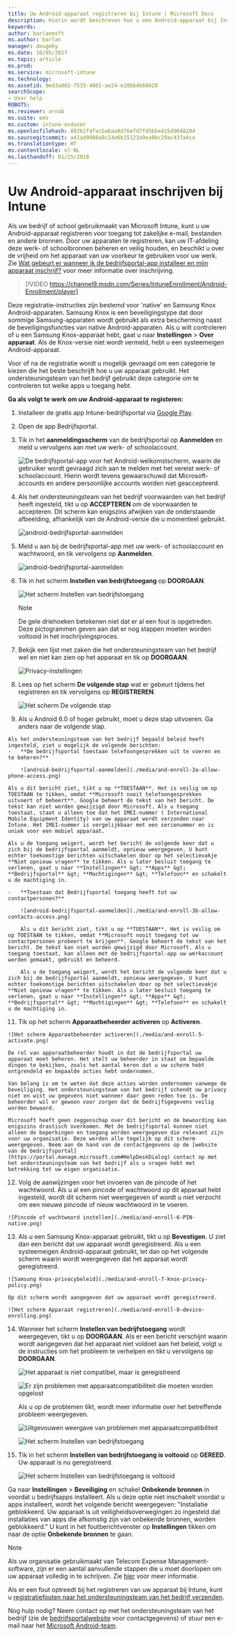 ```yaml
---
title: Uw Android-apparaat registreren bij Intune | Microsoft Docs
description: Hierin wordt beschreven hoe u een Android-apparaat bij Intune kunt inschrijven
keywords: 
author: barlanmsft
ms.author: barlan
manager: dougeby
ms.date: 10/05/2017
ms.topic: article
ms.prod: 
ms.service: microsoft-intune
ms.technology: 
ms.assetid: 0ed3a002-7533-4001-ae24-e10b64b66620
searchScope:
- User help
ROBOTS: 
ms.reviewer: arnab
ms.suite: ems
ms.custom: intune-enduser
ms.openlocfilehash: 89262f4fecba6aa8d76efd7fd5bbe415d9048204
ms.sourcegitcommit: a41ad9988a8c14e6b15123a9ea9bc29ac437a4ce
ms.translationtype: HT
ms.contentlocale: nl-NL
ms.lasthandoff: 01/25/2018
---
```

# <a name="enroll-your-android-device-in-intune"></a>Uw Android-apparaat inschrijven bij Intune

Als uw bedrijf of school gebruikmaakt van Microsoft Intune, kunt u uw Android-apparaat registreren voor toegang tot zakelijke e-mail, bestanden en andere bronnen. Door uw apparaten te registreren, kan uw IT-afdeling deze werk- of schoolbronnen beheren en veilig houden, en beschikt u over de vrijheid om het apparaat van uw voorkeur te gebruiken voor uw werk. Zie [Wat gebeurt er wanneer ik de bedrijfsportal-app installeer en mijn apparaat inschrijf?](what-happens-if-you-install-the-Company-Portal-app-and-enroll-your-device-in-intune-android.md) voor meer informatie over inschrijving.

> [!VIDEO https://channel9.msdn.com/Series/IntuneEnrollment/Android-Enrollment/player]

Deze registratie-instructies zijn bestemd voor 'native' en Samsung Knox Android-apparaten. Samsung Knox is een beveiligingstype dat door sommige Samsung-apparaten wordt gebruikt als extra bescherming naast de beveiligingsfuncties van native Android-apparaten. Als u wilt controleren of u een Samsung Knox-apparaat hebt, gaat u naar **Instellingen** > **Over apparaat**. Als de Knox-versie niet wordt vermeld, hebt u een systeemeigen Android-apparaat.

Voor of na de registratie wordt u mogelijk gevraagd om een categorie te kiezen die het beste beschrijft hoe u uw apparaat gebruikt. Het ondersteuningsteam van het bedrijf gebruikt deze categorie om te controleren tot welke apps u toegang hebt.

**Ga als volgt te werk om uw Android-apparaat te registeren:**

1.  Installeer de gratis app Intune-bedrijfsportal via [Google Play](http://play.google.com/store/apps/details?id=com.microsoft.windowsintune.companyportal).

2.  Open de app Bedrijfsportal.

3.  Tik in het **aanmeldingsscherm** van de bedrijfsportal op **Aanmelden** en meld u vervolgens aan met uw werk- of schoolaccount.

    ![De bedrijfsportal-app voor het Android-welkomstscherm, waarin de gebruiker wordt gevraagd zich aan te melden met het vereist werk- of schoolaccount. Hierin wordt tevens gewaarschuwd dat Microsoft-accounts en andere persoonlijke accounts worden niet geaccepteerd.](./media/and-enroll-0-welcome-screen.png)   

4.  Als het ondersteuningsteam van het bedrijf voorwaarden van het bedrijf heeft ingesteld, tikt u op **ACCEPTEREN** om de voorwaarden te accepteren. Dit scherm kan enigszins afwijken van de onderstaande afbeelding, afhankelijk van de Android-versie die u momenteel gebruikt.

    ![android-bedrijfsportal-aanmelden](./media/and-enroll-3-accept-terms.png)

5.  Meld u aan bij de bedrijfsportal-app met uw werk- of schoolaccount en wachtwoord, en tik vervolgens op **Aanmelden**.

    ![android-bedrijfsportal-aanmelden](./media/and-enroll-2-cp-sign-in.png)

6.  Tik in het scherm **Instellen van bedrijfstoegang** op **DOORGAAN**.

    ![Het scherm Instellen van bedrijfstoegang](/intune/media/android_cp_enroll_01_1709_new.png)

    > [!NOTE]
    > De gele driehoeken betekenen niet dat er al een fout is opgetreden. Deze pictogrammen geven aan dat er nog stappen moeten worden voltooid in het inschrijvingsproces.

7.  Bekijk een lijst met zaken die het ondersteuningsteam van het bedrijf wel en niet kan zien op het apparaat en tik op **DOORGAAN**.

    ![Privacy-instellingen](/intune/media/android_cp_enroll_02_after_1710.png)

9.  Lees op het scherm **De volgende stap** wat er gebeurt tijdens het registreren en tik vervolgens op **REGISTREREN**.

    ![Het scherm De volgende stap](/intune/media/android_cp_enroll_03_after_1710.png)

10.  Als u Android 6.0 of hoger gebruikt, moet u deze stap uitvoeren. Ga anders naar de volgende stap.

    Als het ondersteuningsteam van het bedrijf bepaald beleid heeft ingesteld, ziet u mogelijk de volgende berichten:
    -   **De bedrijfsportal toestaan telefoongesprekken uit te voeren en te beheren?**

        ![android-bedrijfsportal-aanmelden](./media/and-enroll-3a-allow-phone-access.png)

    Als u dit bericht ziet, tikt u op **TOESTAAN**. Het is veilig om op TOESTAAN te tikken, omdat **Microsoft nooit telefoongesprekken uitvoert of beheert**. Google beheert de tekst van het bericht. De tekst kan niet worden gewijzigd door Microsoft. Als u toegang toestaat, staat u alleen toe dat het IMEI-nummer ( International Mobile Equipment Identity) van uw apparaat wordt verzonden naar Intune. Het IMEI-nummer is vergelijkbaar met een serienummer en is uniek voor een mobiel apparaat.

    Als u de toegang weigert, wordt het bericht de volgende keer dat u zich bij de bedrijfsportal aanmeldt, opnieuw weergegeven. U kunt echter toekomstige berichten uitschakelen door op het selectievakje **Niet opnieuw vragen** te tikken. Als u later besluit toegang te verlenen, gaat u naar **Instellingen** &gt; **Apps** &gt; **Bedrijfsportal** &gt; **Machtigingen** &gt; **Telefoon** en schakelt u de machtiging in.

    -   **Toestaan dat Bedrijfsportal toegang heeft tot uw contactpersonen?**

        ![android-bedrijfsportal-aanmelden](./media/and-enroll-3b-allow-contacts-access.png)

        Als u dit bericht ziet, tikt u op **TOESTAAN**. Het is veilig om op TOESTAAN te tikken, omdat **Microsoft nooit toegang tot uw contactpersonen probeert te krijgen**. Google beheert de tekst van het bericht. De tekst kan niet worden gewijzigd door Microsoft. Als u toegang toestaat, kan alleen met de bedrijfsportal-app uw werkaccount worden gemaakt, gebruikt en beheerd.

        Als u de toegang weigert, wordt het bericht de volgende keer dat u zich bij de bedrijfsportal aanmeldt, opnieuw weergegeven. U kunt echter toekomstige berichten uitschakelen door op het selectievakje **Niet opnieuw vragen** te tikken. Als u later besluit toegang te verlenen, gaat u naar **Instellingen** &gt; **Apps** &gt; **Bedrijfsportal** &gt; **Machtigingen** &gt; **Telefoon** en schakelt u de machtiging in.

11.  Tik op het scherm **Apparaatbeheerder activeren** op **Activeren**.

    ![Het scherm Apparaatbeheerder activeren](./media/and-enroll-5-activate.png)

    De rol van apparaatbeheerder houdt in dat de bedrijfsportal uw apparaat moet beheren. Het stelt uw beheerder in staat om bepaalde dingen te bekijken, zoals het aantal keren dat u uw scherm hebt ontgrendeld en bepaalde acties hebt ondernomen.

    Van belang is om te weten dat deze acties worden ondernomen vanwege de beveiliging. Het ondersteuningsteam van het bedrijf schendt uw privacy niet en wist uw gegevens niet wanneer daar geen reden toe is. De beheerder wil er gewoon voor zorgen dat de bedrijfsgegevens veilig worden bewaard.

    Microsoft heeft geen zeggenschap over dit bericht en de bewoording kan enigszins drastisch overkomen. Met de bedrijfsportal kunnen niet alleen de beperkingen en toegang worden weergegeven die relevant zijn voor uw organisatie. Deze worden alle tegelijk op dit scherm weergegeven. Neem aan de hand van de contactgegevens op de [website van de bedrijfsportal](https://portal.manage.microsoft.com#HelpDeskDialog) contact op met het ondersteuningsteam van het bedrijf als u vragen hebt met betrekking tot uw eigen organisatie.

12.  Volg de aanwijzingen voor het invoeren van de pincode of het wachtwoord. Als u al een pincode of wachtwoord op dit apparaat hebt ingesteld, wordt dit scherm niet weergegeven of wordt u niet verzocht om een nieuwe pincode of nieuw wachtwoord in te voeren.

    ![Pincode of wachtwoord instellen](./media/and-enroll-6-PIN-native.png)

13.  Als u een Samsung Knox-apparaat gebruikt, tikt u op **Bevestigen**. U ziet dan een bericht dat uw apparaat wordt geregistreerd. Als u een systeemeigen Android-apparaat gebruikt, let dan op het volgende scherm waarin wordt weergegeven dat het apparaat wordt geregistreerd.

    ![Samsung Knox-privacybeleid](./media/and-enroll-7-knox-privacy-policy.png)

    Op dit scherm wordt aangegeven dat uw apparaat wordt geregistreerd.

    ![Het scherm Apparaat registreren](./media/and-enroll-8-device-enrolling.png)

14. Wanneer het scherm **Instellen van bedrijfstoegang** wordt weergegeven, tikt u op **DOORGAAN**. Als er een bericht verschijnt waarin wordt aangegeven dat het apparaat niet voldoet aan het beleid, volgt u de instructies om het probleem te verhelpen en tikt u vervolgens op **DOORGAAN**.

    ![Het apparaat is niet compatibel, maar is geregistreerd](/intune/media/android_cp_enroll_05_post_1709.png)

    ![Er zijn problemen met apparaatcompatibiliteit die moeten worden opgelost](/intune/media/android_cp_enroll_03_post_1709.png)

    Als u op de problemen tikt, wordt meer informatie over het betreffende probleem weergegeven.

    ![Uitgevouwen weergave van problemen met apparaatcompatibiliteit](/intune/media/android_cp_enroll_04_post_1709.png)

    ![Het scherm Instellen van bedrijfstoegang](./media/and-enroll-9d-comp-access-setup.png)  

15. Tik in het scherm **Instellen van bedrijfstoegang is voltooid** op **GEREED**. Uw apparaat is nu geregistreerd.

    ![Het scherm Instellen van bedrijfstoegang is voltooid](./media/and-enroll-10-comp-access-setup-complete.png)

Ga naar **Instellingen** &gt; **Beveiliging** en schakel **Onbekende bronnen** in voordat u bedrijfsapps installeert. Als u deze optie niet inschakelt voordat u apps installeert, wordt het volgende bericht weergegeven: "Installatie geblokkeerd. Uw apparaat is uit veiligheidsoverwegingen zo ingesteld dat installaties van apps die afkomstig zijn van onbekende bronnen, worden geblokkeerd." U kunt in het foutberichtvenster op **Instellingen** tikken om naar de optie **Onbekende bronnen** te gaan.

> [!Note]
> Als uw organisatie gebruikmaakt van Telecom Expense Management-software, zijn er een aantal aanvullende stappen die u moet doorlopen om uw apparaat volledig in te schrijven. Zie [hier](enroll-your-device-with-telecom-expense-management-android.md) voor meer informatie.

Als er een fout optreedt bij het registreren van uw apparaat bij Intune, kunt u [registratiefouten naar het ondersteuningsteam van het bedrijf verzenden](send-enrollment-errors-to-your-it-admin-android.md).

Nog hulp nodig? Neem contact op met het ondersteuningsteam van het bedrijf (zie de [bedrijfsportalwebsite](https://portal.manage.microsoft.com#HelpDeskDialog) voor contactgegevens) of stuur een e-mail naar het <a href="mailto:wintunedroidfbk@microsoft.com?subject=I'm having trouble with enrolling my Android device&body=Describe the issue you're experiencing here.">Microsoft Android-team</a>.
